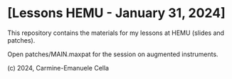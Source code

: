 # [Lessons HEMU - January 31, 2024]

This repository contains the materials for my lessons at HEMU (slides and patches).

Open patches/MAIN.maxpat for the session on augmented instruments.

(c) 2024, Carmine-Emanuele Cella
